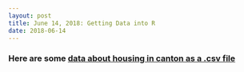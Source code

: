 ```yaml
---
layout: post
title: June 14, 2018: Getting Data into R
date: 2018-06-14
---
```


### Here are some [data about housing in canton as a .csv file](https://raw.githubusercontent.com/NoCoRUG/NoCoRUG.github.io/master/Cantonhousing.csv)



